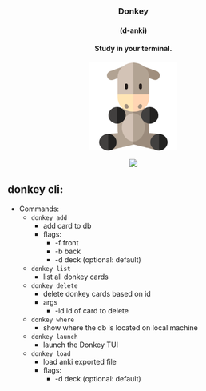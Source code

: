 <h3 align="center">Donkey</h3>
<h4 align="center">(d-anki)</h4>
<h4 align="center">Study in your terminal.<h4>
<p align="center">
  <img src="assets/donkey.svg" width=35%/>
</p>
<p align="center">
  <img src="https://github.com/takacs/donkey/actions/workflows/ci.yml/badge.svg">
</p>


## donkey cli:

- Commands:
	- `donkey add`
		- add card to db
		- flags:
			- -f front
			- -b back
			- -d deck (optional: default)
	- `donkey list`
		- list all donkey cards
	- `donkey delete`
		- delete donkey cards based on id
		- args
			- -id id of card to delete
	- `donkey where`
		- show where the db is located on local machine
	- `donkey launch`
		- launch the Donkey TUI
	- `donkey load`
		- load anki exported file
		- flags:
			- -d deck (optional: default)
